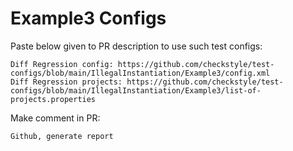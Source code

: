 # Example3 Configs
Paste below given to PR description to use such test configs:
```
Diff Regression config: https://github.com/checkstyle/test-configs/blob/main/IllegalInstantiation/Example3/config.xml
Diff Regression projects: https://github.com/checkstyle/test-configs/blob/main/IllegalInstantiation/Example3/list-of-projects.properties
```
Make comment in PR:
```
Github, generate report
```
